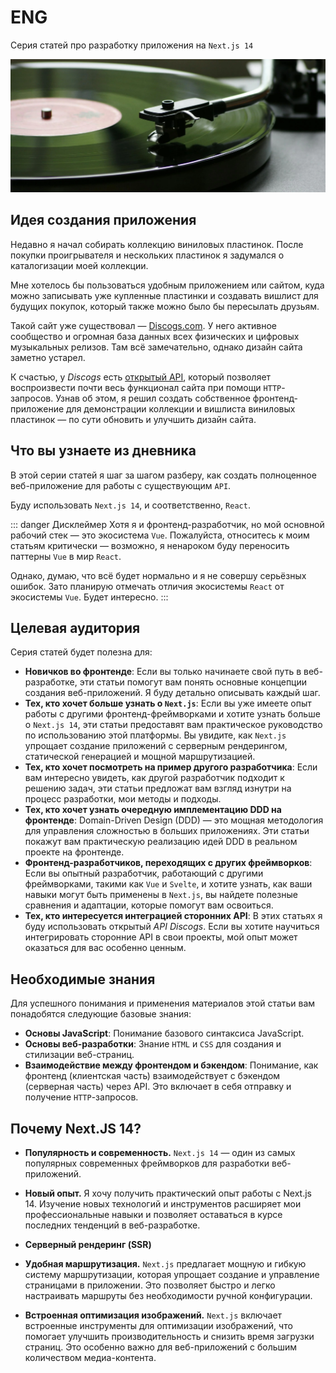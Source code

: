 # ENG

Серия статей про разработку приложения на `Next.js 14`

![cover](/discogs/intro/intro_cover.webp)

## Идея создания приложения

Недавно я начал собирать коллекцию виниловых пластинок. После покупки проигрывателя и нескольких пластинок я задумался о каталогизации моей коллекции.

Мне хотелось бы пользоваться удобным приложением или сайтом, куда можно записывать уже купленные пластинки и создавать вишлист для будущих покупок, который также можно было бы пересылать друзьям.

Такой сайт уже существовал — [Discogs.com](http://discogs.com/). У него активное сообщество и огромная база данных всех физических и цифровых музыкальных релизов. Там всё замечательно, однако дизайн сайта заметно устарел.

К счастью, у _Discogs_ есть [открытый API](https://www.discogs.com/developers), который позволяет воспроизвести почти весь функционал сайта при помощи `HTTP`-запросов. Узнав об этом, я решил создать собственное фронтенд-приложение для демонстрации коллекции и вишлиста виниловых пластинок — по сути обновить и улучшить дизайн сайта.

## Что вы узнаете из дневника

В этой серии статей я шаг за шагом разберу, как создать полноценное веб-приложение для работы с существующим `API`.

Буду использовать `Next.js 14`, и соответственно, `React`.

::: danger Дисклеймер
Хотя я и фронтенд-разработчик, но мой основной рабочий стек — это экосистема `Vue`. Пожалуйста, относитесь к моим статьям критически — возможно, я ненароком буду переносить паттерны `Vue` в мир `React`.

Однако, думаю, что всё будет нормально и я не совершу серьёзных ошибок. Зато планирую отмечать отличия экосистемы `React` от экосистемы `Vue`. Будет интересно.
:::

## Целевая аудитория

Серия статей будет полезна для:

- **Новичков во фронтенде**: Если вы только начинаете свой путь в веб-разработке, эти статьи помогут вам понять основные концепции создания веб-приложений. Я буду детально описывать каждый шаг.
- **Тех, кто хочет больше узнать о `Next.js`**: Если вы уже имеете опыт работы с другими фронтенд-фреймворками и хотите узнать больше о `Next.js 14`, эти статьи предоставят вам практическое руководство по использованию этой платформы. Вы увидите, как `Next.js` упрощает создание приложений с серверным рендерингом, статической генерацией и мощной маршрутизацией.
- **Тех, кто хочет посмотреть на пример другого разработчика**: Если вам интересно увидеть, как другой разработчик подходит к решению задач, эти статьи предложат вам взгляд изнутри на процесс разработки, мои методы и подходы.
- **Тех, кто хочет узнать очередную имплементацию DDD на фронтенде**: Domain-Driven Design (DDD) — это мощная методология для управления сложностью в больших приложениях. Эти статьи покажут вам практическую реализацию идей DDD в реальном проекте на фронтенде.
- **Фронтенд-разработчиков, переходящих с других фреймворков**: Если вы опытный разработчик, работающий с другими фреймворками, такими как `Vue` и `Svelte`, и хотите узнать, как ваши навыки могут быть применены в `Next.js`, вы найдете полезные сравнения и адаптации, которые помогут вам освоиться.
- **Тех, кто интересуется интеграцией сторонних API**: В этих статьях я буду использовать открытый _API Discogs_. Если вы хотите научиться интегрировать сторонние API в свои проекты, мой опыт может оказаться для вас особенно ценным.

## Необходимые знания

Для успешного понимания и применения материалов этой статьи вам понадобятся следующие базовые знания:

- **Основы JavaScript**: Понимание базового синтаксиса JavaScript.
- **Основы веб-разработки**: Знание `HTML` и `CSS` для создания и стилизации веб-страниц.
- **Взаимодействие между фронтендом и бэкендом**: Понимание, как фронтенд (клиентская часть) взаимодействует с бэкендом (серверная часть) через API. Это включает в себя отправку и получение `HTTP`-запросов.

## Почему Next.JS 14?

- __Популярность и современность.__ `Next.js 14` — один из самых популярных современных фреймворков для разработки веб-приложений.

- __Новый опыт.__ Я хочу получить практический опыт работы с Next.js 14. Изучение новых технологий и инструментов расширяет мои профессиональные навыки и позволяет оставаться в курсе последних тенденций в веб-разработке.

- __Серверный рендеринг (SSR)__

- __Удобная маршрутизация.__ `Next.js` предлагает мощную и гибкую систему маршрутизации, которая упрощает создание и управление страницами в приложении. Это позволяет быстро и легко настраивать маршруты без необходимости ручной конфигурации.

- __Встроенная оптимизация изображений.__ `Next.js` включает встроенные инструменты для оптимизации изображений, что помогает улучшить производительность и снизить время загрузки страниц. Это особенно важно для веб-приложений с большим количеством медиа-контента.